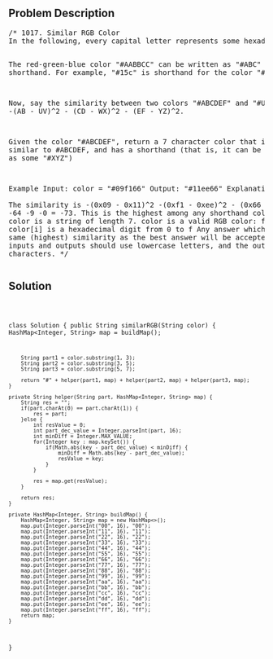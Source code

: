 <!--
<style>
  body { font-family: Arial, sans-serif; }
  .container { max-width: 100%; margin: auto; padding: 20px; }
  .comment-block { background-color: #f9f9f9; padding: 10px; border-left: 5px solid #ccc; max-width: 500px; margin: auto; word-wrap: break-word; white-space: pre-wrap; }
  .code-block { background-color: #f4f4f4; padding: 10px; border: 1px solid #ddd; }
</style>
-->

<div class='container'>
<h2>Problem Description</h2>
<div class='comment-block'>
<pre>
/* 1017. Similar RGB Color
In the following, every capital letter represents some hexadecimal digit from 0 to f.

The red-green-blue color "#AABBCC" can be written as "#ABC" in shorthand. For example, "#15c" is 
shorthand for the color "#1155cc".

Now, say the similarity between two colors "#ABCDEF" and "#UVWXYZ" is -(AB - UV)^2 - (CD - WX)^2 - (EF - YZ)^2.

Given the color "#ABCDEF", return a 7 character color that is most similar to #ABCDEF, and has a shorthand 
(that is, it can be represented as some "#XYZ")

Example
Input: color = "#09f166"
Output: "#11ee66"
Explanation:  
The similarity is -(0x09 - 0x11)^2 -(0xf1 - 0xee)^2 - (0x66 - 0x66)^2 = -64 -9 -0 = -73.
This is the highest among any shorthand color.
Notice
color is a string of length 7.
color is a valid RGB color: for i > 0, color[i] is a hexadecimal digit from 0 to f
Any answer which has the same (highest) similarity as the best answer will be accepted.
All inputs and outputs should use lowercase letters, and the output is 7 characters.
*/
</pre>
</div>

<h2>Solution</h2>
<div class='code-block'>
<pre><code class='language-java'>

class Solution {
    public String similarRGB(String color) {
        HashMap<Integer, String> map = buildMap();
        
        String part1 = color.substring(1, 3);
        String part2 = color.substring(3, 5);
        String part3 = color.substring(5, 7);
        
        return "#" + helper(part1, map) + helper(part2, map) + helper(part3, map);
    }
    
    private String helper(String part, HashMap<Integer, String> map) {
        String res = "";
        if(part.charAt(0) == part.charAt(1)) {
            res = part;
        }else {
            int resValue = 0;
            int part_dec_value = Integer.parseInt(part, 16);
            int minDiff = Integer.MAX_VALUE;
            for(Integer key : map.keySet()) {
                if(Math.abs(key - part_dec_value) < minDiff) {
                    minDiff = Math.abs(key - part_dec_value);
                    resValue = key;
                }
            }
            
            res = map.get(resValue);
        }
        
        return res;
    }
    
    private HashMap<Integer, String> buildMap() {
        HashMap<Integer, String> map = new HashMap<>();
        map.put(Integer.parseInt("00", 16), "00");
        map.put(Integer.parseInt("11", 16), "11");
        map.put(Integer.parseInt("22", 16), "22");
        map.put(Integer.parseInt("33", 16), "33");
        map.put(Integer.parseInt("44", 16), "44");
        map.put(Integer.parseInt("55", 16), "55");
        map.put(Integer.parseInt("66", 16), "66");
        map.put(Integer.parseInt("77", 16), "77");
        map.put(Integer.parseInt("88", 16), "88");
        map.put(Integer.parseInt("99", 16), "99");
        map.put(Integer.parseInt("aa", 16), "aa");
        map.put(Integer.parseInt("bb", 16), "bb");
        map.put(Integer.parseInt("cc", 16), "cc");
        map.put(Integer.parseInt("dd", 16), "dd");
        map.put(Integer.parseInt("ee", 16), "ee");
        map.put(Integer.parseInt("ff", 16), "ff");
        return map;
    }
}</code></pre>
</div>
</div>
